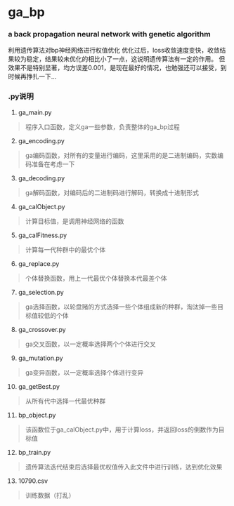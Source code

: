 # ga_bp
### a back propagation neural network with genetic algorithm

利用遗传算法对bp神经网络进行权值优化
优化过后，loss收敛速度变快，收敛结果较为稳定，结果较未优化的相比小了一点，这说明遗传算法有一定的作用。
但效果不是特别显著，均方误差0.001，是现在最好的情况，也勉强还可以接受，到时候再挣扎一下...

### .py说明
1. ga_main.py
>程序入口函数，定义ga一些参数，负责整体的ga_bp过程
2. ga_encoding.py
>ga编码函数，对所有的变量进行编码，这里采用的是二进制编码，实数编码准备在考虑一下
3. ga_decoding.py
>ga解码函数，对编码后的二进制码进行解码，转换成十进制形式
4. ga_calObject.py 
>计算目标值，是调用神经网络的函数
5. ga_calFitness.py
>计算每一代种群中的最优个体
6. ga_replace.py
>个体替换函数，用上一代最优个体替换本代最差个体
7. ga_selection.py
>ga选择函数，以轮盘赌的方式选择一些个体组成新的种群，淘汰掉一些目标值较低的个体
8. ga_crossover.py
>ga交叉函数，以一定概率选择两个个体进行交叉
9. ga_mutation.py
>ga变异函数，以一定概率选择个体进行变异
10. ga_getBest.py
>从所有代中选择一代最优种群
11. bp_object.py
>该函数位于ga_calObject.py中，用于计算loss，并返回loss的倒数作为目标值
12. bp_train.py
>遗传算法迭代结束后选择最优权值传入此文件中进行训练，达到优化效果
13. 10790.csv
>训练数据（打乱）
